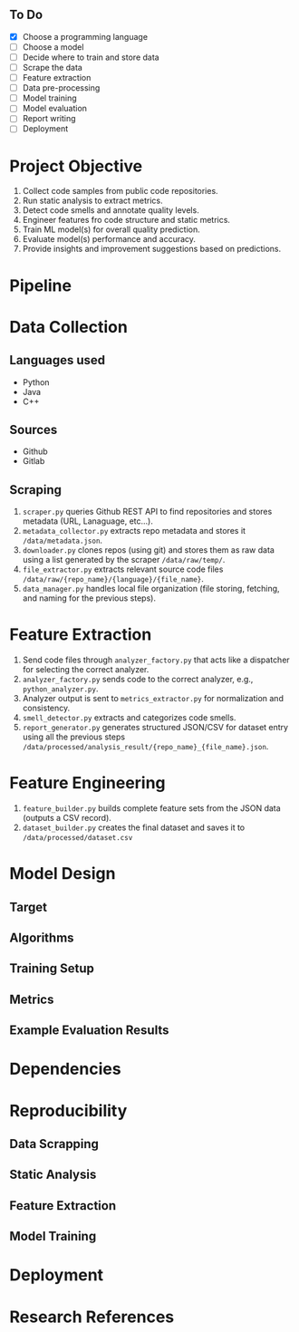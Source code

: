 ## To Do

- [x] Choose a programming language
- [ ] Choose a model
- [ ] Decide where to train and store data
- [ ] Scrape the data
- [ ] Feature extraction
- [ ] Data pre-processing
- [ ] Model training
- [ ] Model evaluation
- [ ] Report writing
- [ ] Deployment

# Project Objective

1. Collect code samples from public code repositories.
2. Run static analysis to extract metrics.
3. Detect code smells and annotate quality levels.
4. Engineer features fro code structure and static metrics.
5. Train ML model(s) for overall quality prediction.
6. Evaluate model(s) performance and accuracy.
7. Provide insights and improvement suggestions based on predictions.

# Pipeline

# Data Collection

## Languages used

- Python
- Java
- C++

## Sources

- Github
- Gitlab

## Scraping

1. `scraper.py` queries Github REST API to find repositories and stores metadata (URL, Lanaguage, etc...).
2. `metadata_collector.py` extracts repo metadata and stores it `/data/metadata.json`.
3. `downloader.py` clones repos (using git) and stores them as raw data using a list generated by the scraper `/data/raw/temp/`.
4. `file_extractor.py` extracts relevant source code files `/data/raw/{repo_name}/{language}/{file_name}`.
5. `data_manager.py` handles local file organization (file storing, fetching, and naming for the previous steps).

# Feature Extraction

1. Send code files through `analyzer_factory.py` that acts like a dispatcher for selecting the correct analyzer.
2. `analyzer_factory.py` sends code to the correct analyzer, e.g., `python_analyzer.py`.
3. Analyzer output is sent to `metrics_extractor.py` for normalization and consistency.
4. `smell_detector.py` extracts and categorizes code smells.
5. `report_generator.py` generates structured JSON/CSV for dataset entry using all the previous steps `/data/processed/analysis_result/{repo_name}_{file_name}.json`.

# Feature Engineering

1. `feature_builder.py` builds complete feature sets from the JSON data (outputs a CSV record).
2. `dataset_builder.py` creates the final dataset and saves it to `/data/processed/dataset.csv`

# Model Design

## Target

## Algorithms

## Training Setup

## Metrics

## Example Evaluation Results

# Dependencies

# Reproducibility 

## Data Scrapping

## Static Analysis

## Feature Extraction

## Model Training

# Deployment

# Research References

